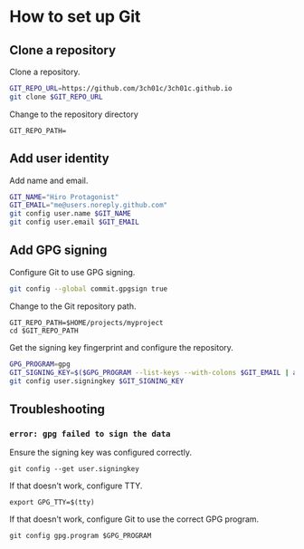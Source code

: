 # How to set up Git
## Clone a repository
Clone a repository.
``` sh
GIT_REPO_URL=https://github.com/3ch01c/3ch01c.github.io
git clone $GIT_REPO_URL
```
Change to the repository directory
```
GIT_REPO_PATH=
```
## Add user identity
Add name and email.
``` sh
GIT_NAME="Hiro Protagonist"
GIT_EMAIL="me@users.noreply.github.com"
git config user.name $GIT_NAME
git config user.email $GIT_EMAIL
```
## Add GPG signing

Configure Git to use GPG signing.
``` sh
git config --global commit.gpgsign true
```
Change to the Git repository path.
```
GIT_REPO_PATH=$HOME/projects/myproject
cd $GIT_REPO_PATH
```
Get the signing key fingerprint and configure the repository.
``` sh
GPG_PROGRAM=gpg
GIT_SIGNING_KEY=$($GPG_PROGRAM --list-keys --with-colons $GIT_EMAIL | awk -F: '/^pub:/ { print $5 }')
git config user.signingkey $GIT_SIGNING_KEY
```
## Troubleshooting
### `error: gpg failed to sign the data`
Ensure the signing key was configured correctly.
```
git config --get user.signingkey
```
If that doesn't work, configure TTY.
```
export GPG_TTY=$(tty)
```
If that doesn't work, configure Git to use the correct GPG program.
```
git config gpg.program $GPG_PROGRAM
```
<!--stackedit_data:
eyJoaXN0b3J5IjpbLTEyNTg5ODQ4MzQsLTE1OTM0ODc1OCwtMT
g0Mzk4ODY5MCwxMzc2NzYxNjAxXX0=
-->